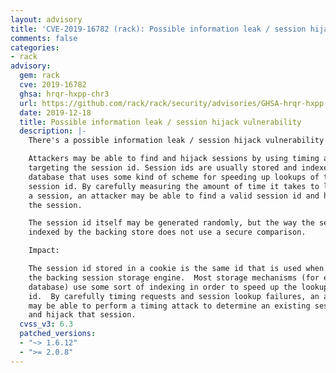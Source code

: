 ```yaml
---
layout: advisory
title: 'CVE-2019-16782 (rack): Possible information leak / session hijack vulnerability'
comments: false
categories:
- rack
advisory:
  gem: rack
  cve: 2019-16782
  ghsa: hrqr-hxpp-chr3
  url: https://github.com/rack/rack/security/advisories/GHSA-hrqr-hxpp-chr3
  date: 2019-12-18
  title: Possible information leak / session hijack vulnerability
  description: |-
    There's a possible information leak / session hijack vulnerability in Rack.

    Attackers may be able to find and hijack sessions by using timing attacks
    targeting the session id. Session ids are usually stored and indexed in a
    database that uses some kind of scheme for speeding up lookups of that
    session id. By carefully measuring the amount of time it takes to look up
    a session, an attacker may be able to find a valid session id and hijack
    the session.

    The session id itself may be generated randomly, but the way the session is
    indexed by the backing store does not use a secure comparison.

    Impact:

    The session id stored in a cookie is the same id that is used when querying
    the backing session storage engine.  Most storage mechanisms (for example a
    database) use some sort of indexing in order to speed up the lookup of that
    id.  By carefully timing requests and session lookup failures, an attacker
    may be able to perform a timing attack to determine an existing session id
    and hijack that session.
  cvss_v3: 6.3
  patched_versions:
  - "~> 1.6.12"
  - ">= 2.0.8"
---
```

